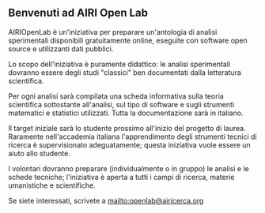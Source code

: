 ## Benvenuti ad AIRI Open Lab

 AIRIOpenLab è un'iniziativa per preparare un'antologia di analisi sperimentali disponibili gratuitamente online, eseguite con software open source e utilizzanti dati pubblici.

Lo scopo dell'iniziativa è puramente didattico: le analisi sperimentali dovranno essere degli studi "classici" ben documentati dalla letteratura scientifica.

Per ogni analisi sarà compilata una scheda informativa sulla teoria scientifica sottostante all'analisi, sul tipo di software e sugli strumenti matematici e statistici utilizzati.
Tutta la documentazione sarà in italiano.

Il target iniziale sarà lo studente prossimo all'inizio del progetto di laurea. Raramente nell'accademia italiana l'apprendimento degli strumenti tecnici di ricerca è supervisionato adeguatamente; questa iniziativa vuole essere un aiuto allo studente.

I volontari dovranno preparare (individualmente o in gruppo) le analisi e le schede tecniche; l'iniziativa è aperta a tutti i campi di ricerca, materie umanistiche e scientifiche.

Se siete interessati, scrivete a [mailto:openlab@airicerca.org](openlab@airicerca.org)
